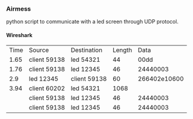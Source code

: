 <h3>Airmess </h3>
<p> python script to communicate with a led screen through UDP protocol.</p>
<h4>Wireshark</h4>
<table>
<tr> <td>Time</td>	<td>Source</td>	<td>Destination</td>	<td>Length</td>	<td>Data</td></tr>	
<tr><td>1.65</td>		<td>client	59138</td>		<td>led	54321</td>		<td>44</td>	<td>00dd</td></tr>

<tr><td>1.76</td>		<td>client	59138</td>		<td>led	12345</td>		<td>46</td>	<td>24440003</td></tr>
<tr><td>2.9	</td>	<td>led	12345</td>		<td>client	59138</td>		<td>60</td>	<td>266402e10600</td></tr>

<tr><td>3.94</td>		<td>client	60202</td>		<td>led 	54321</td>		<td>1068</td><td></td>	</tr>

<tr><td></td>		<td>client	59138</td>		<td>led	12345</td>		<td>46</td>	<td>24440003</td> </tr>
<tr><td></td>		<td>client 	59138</td>		<td>led 	12345</td>		<td>46</td>	<td>24440003</td> </tr>


</table>
